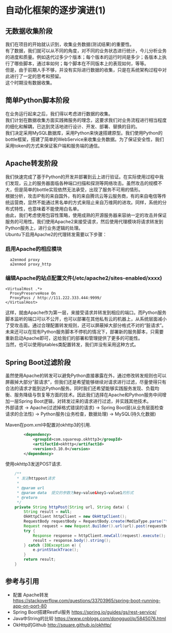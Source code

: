# 自动化框架的逐步演进(1)

## 无数据收集阶段
我们在项目的开始就认识到，收集业务数据(测试结果)的重要性。</br>
有了数据，我们就可以从不同的角度，对不同的业务状态进行统计，今儿分析业务的进度和质量。例如迭代过多少个版本；每个版本的运行时间是多少；各版本上执行了哪些脚本，通过率如何；每个脚本在不同版本上的表现如何，等等。</br>
但是，由于前期人手不够，并没有实际进行数据的收集，只是在系统架构过程中对此进行了一定的思考和预留。</br>
这个时期没有数据收集。

## 简单Python脚本阶段
在业务运行起来之后，我们得以考虑进行数据的收集。</br>
我们计划在数据收集方面实践微服务的理念，这要求我们对业务流程进行相当程度的细化和解耦，已达到灵活地进行设计、开发、部署、替换的目的。</br>
我们决定采用MySQL数据库，采用Python来快速搭建原型。我们使用Python的bottle框架，搭建了简单的WebService来收集业务数据。为了保证安全性，我们采用token的方式来保证客户端和服务端的通信。</br>

## Apache转发阶段
我们快速完成了基于Python的开发并部署到云上进行验证。在实际使用过程中我们发现，云上的服务器面临各种端口扫描和探测等网络攻击。虽然攻击的规模不大，但是简单的bottle实现依然无法承受，出现了服务不可用的情形。</br>
根据分析，攻击IP有的来自国外，有的来自腾讯云等云服务商，有的来自电信等传统运营商，显然不能通过黑名单的方式来阻止来自万维网的进攻。同样，系统的分布式特性，也意味着不能使用白名单。</br>
由此，我们考虑使用包容性策略，使用成熟的开源服务器来容纳一定的攻击并保证服务的可用性。我们使用Apache2来接受请求，然后使用代理模块将请求转发到Python服务上，进行业务逻辑的处理。</br>
Ubuntu下启用Apache2的代理转发需要以下步骤：
### 启用Apache的相应模块
```shell
  a2enmod proxy
  a2enmod proxy_http
```
### 编辑Apache的站点配置文件(/etc/apache2/sites-enabled/xxxx)
```shell
<VirtualHost .*>
  ProxyPreserveHose On
  ProxyPass / http://111.222.333.444:9999/
</VirtualHost>
```
这样，就由Apache作为第一层，来接受请求并转发到相应的端口。而Python服务脚本监听的端口可以不公开，也可以部署在其他私有云的机器上，从系统层面减小了受攻击面。通过合理配置转发规则，还可以屏蔽掉大部分格式不对的“脏请求”。</br>
未来还可以在现有Python服务脚本不停机的情况下，部署新的服务脚本，只需要重新启动Apache即可，这给我们的部署和管理提供了更多的可能性。</br>
当然，也可以使用Iptables类配置转发，我们并没有采用这种方式。

## Spring Boot过滤阶段
虽然使用Apache的转发可以避免Python直接暴露在外，通过修改转发规则也可以屏蔽掉大部分"脏请求"，但我们还是希望能够继续对请求进行过滤，尽量使得只有合法的请求才能到达Python服务。同时我们还希望能够实践服务发现、负载均衡、服务降级与恢复等方面的技术。因此我们选择在Apache和Python服务中间增加一层Spring Boot逻辑，对转发过来的请求进行过滤，并实践其他技术。</br>
外部请求 -> Apache(过滤掉格式错误的请求) -> Spring Boot层(从业务层面检查请求的合法性) -> Python服务(业务检查，数据处理) -> MySQL(持久化数据)

Maven在pom.xml中配置对okhttp3的引用.
```xml
		<dependency>
			<groupId>com.squareup.okhttp3</groupId>
			<artifactId>okhttp</artifactId>
			<version>3.10.0</version>
		</dependency>
```
使用okhttp3发送POST请求.
```java
    /** 
     * 发送httppost请求 
     *  
     * @param url 
     * @param data  提交的参数为key=value&key1=value1的形式 
     * @return 
     */  
	private String httpPost(String url, String data) {  
        String result = null;  
        OkHttpClient httpClient = new OkHttpClient();  
        RequestBody requestBody = RequestBody.create(MediaType.parse("text/html;charset=utf-8"), data);  
        Request request = new Request.Builder().url(url).post(requestBody).build();  
        try {  
            Response response = httpClient.newCall(request).execute();  
            result = response.body().string();  
        } catch (IOException e) {  
            e.printStackTrace();  
        }  
        return result;  
    }
```


## 参考与引用
- 配置 Apache转发 https://stackoverflow.com/questions/33703965/spring-boot-running-app-on-port-80
- Spring Boot搭建Restful服务 https://spring.io/guides/gs/rest-service/
- Java中String的比较 https://www.cnblogs.com/dongguol/p/5845076.html
- OkHttp的Github http://square.github.io/okhttp/
